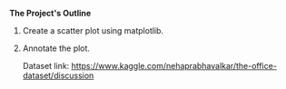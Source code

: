 **The Project's Outline**

1. Create a scatter plot using matplotlib.

2. Annotate the plot.

   Dataset link: https://www.kaggle.com/nehaprabhavalkar/the-office-dataset/discussion
